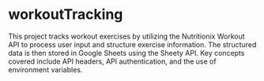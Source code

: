 # workoutTracking
This project tracks workout exercises by utilizing the Nutritionix Workout API to process user input and structure exercise information. The structured data is then stored in Google Sheets using the Sheety API. Key concepts covered include API headers, API authentication, and the use of environment variables.
